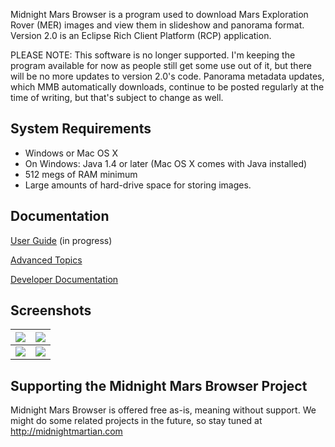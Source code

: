 Midnight Mars Browser is a program used to download Mars Exploration Rover (MER) images and view them in slideshow and panorama format.  Version 2.0 is an Eclipse Rich Client Platform (RCP) application.

PLEASE NOTE: This software is no longer supported. I'm keeping the program available for now as people still get some use out of it, but there will be no more updates to version 2.0's code. Panorama metadata updates, which MMB automatically downloads, continue to be posted regularly at the time of writing, but that's subject to change as well.

## System Requirements ##

  * Windows or Mac OS X
  * On Windows: Java 1.4 or later (Mac OS X comes with Java installed)
  * 512 megs of RAM minimum
  * Large amounts of hard-drive space for storing images.

## Documentation ##

[User Guide](UserGuide.md) (in progress)

[Advanced Topics](AdvancedTopics.md)

[Developer Documentation](DeveloperDocumentation.md)

## Screenshots ##

| [![](http://farm3.static.flickr.com/2232/2220398229_e21ef3005a_m.jpg)](http://www.flickr.com/photo_zoom.gne?id=2220398229&size=l) | [![](http://farm3.static.flickr.com/2049/2220395161_a5ec985271_m.jpg)](http://www.flickr.com/photo_zoom.gne?id=2220395161&context=photostream&size=l)  |
|:----------------------------------------------------------------------------------------------------------------------------------|:-------------------------------------------------------------------------------------------------------------------------------------------------------|
| [![](http://farm3.static.flickr.com/2117/2220389403_e51e6a5772_m.jpg)](http://www.flickr.com/photo_zoom.gne?id=2220389403&size=l) | [![](http://farm3.static.flickr.com/2370/2221179790_316b09eb79_m.jpg)](http://www.flickr.com/photo_zoom.gne?id=2221179790&size=l) |

## Supporting the Midnight Mars Browser Project ##

Midnight Mars Browser is offered free as-is, meaning without support. We might do some related projects in the future, so stay tuned at http://midnightmartian.com

